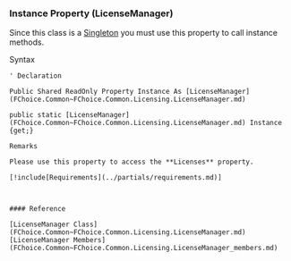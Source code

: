 ﻿### Instance Property (LicenseManager)

Since this class is a [Singleton](http://c2.com/cgi/wiki?SingletonPattern) you must use this property to call instance methods.

Syntax

```vbnet
' Declaration

Public Shared ReadOnly Property Instance As [LicenseManager](FChoice.Common~FChoice.Common.Licensing.LicenseManager.md)

public static [LicenseManager](FChoice.Common~FChoice.Common.Licensing.LicenseManager.md) Instance {get;}

Remarks

Please use this property to access the **Licenses** property.

[!include[Requirements](../partials/requirements.md)]



#### Reference

[LicenseManager Class](FChoice.Common~FChoice.Common.Licensing.LicenseManager.md)  
[LicenseManager Members](FChoice.Common~FChoice.Common.Licensing.LicenseManager_members.md)